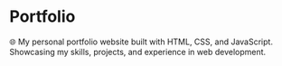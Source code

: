 # Portfolio
🌐 My personal portfolio website built with HTML, CSS, and JavaScript. Showcasing my skills, projects, and experience in web development.
